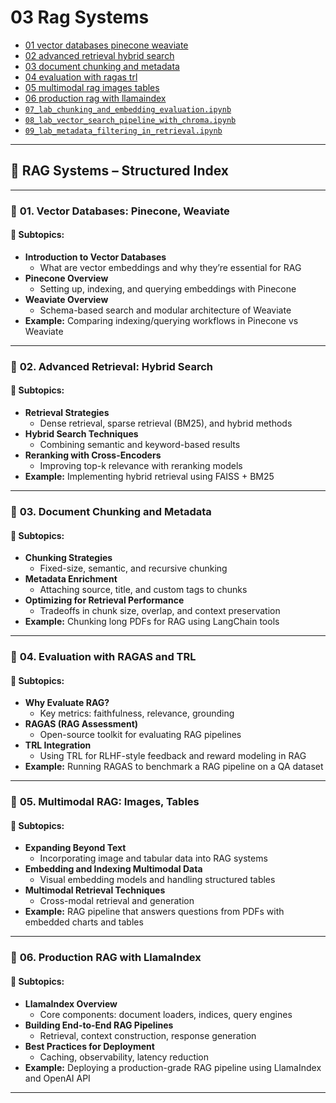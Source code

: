# 03 Rag Systems

- [01 vector databases pinecone weaviate](./01_vector_databases_pinecone_weaviate.ipynb)
- [02 advanced retrieval hybrid search](./02_advanced_retrieval_hybrid_search.ipynb)
- [03 document chunking and metadata](./03_document_chunking_and_metadata.ipynb)
- [04 evaluation with ragas trl](./04_evaluation_with_ragas_trl.ipynb)
- [05 multimodal rag images tables](./05_multimodal_rag_images_tables.ipynb)
- [06 production rag with llamaindex](./06_production_rag_with_llamaindex.ipynb)
- [`07_lab_chunking_and_embedding_evaluation.ipynb`](./07_lab_chunking_and_embedding_evaluation.ipynb)  
- [`08_lab_vector_search_pipeline_with_chroma.ipynb`](./08_lab_vector_search_pipeline_with_chroma.ipynb)  
- [`09_lab_metadata_filtering_in_retrieval.ipynb`](./09_lab_metadata_filtering_in_retrieval.ipynb)  

---

## 📘 **RAG Systems – Structured Index**

---

### 🧩 **01. Vector Databases: Pinecone, Weaviate**

#### 📌 **Subtopics:**
- **Introduction to Vector Databases**
  - What are vector embeddings and why they’re essential for RAG
- **Pinecone Overview**
  - Setting up, indexing, and querying embeddings with Pinecone
- **Weaviate Overview**
  - Schema-based search and modular architecture of Weaviate
- **Example:** Comparing indexing/querying workflows in Pinecone vs Weaviate

---

### 🧩 **02. Advanced Retrieval: Hybrid Search**

#### 📌 **Subtopics:**
- **Retrieval Strategies**
  - Dense retrieval, sparse retrieval (BM25), and hybrid methods
- **Hybrid Search Techniques**
  - Combining semantic and keyword-based results
- **Reranking with Cross-Encoders**
  - Improving top-k relevance with reranking models
- **Example:** Implementing hybrid retrieval using FAISS + BM25

---

### 🧩 **03. Document Chunking and Metadata**

#### 📌 **Subtopics:**
- **Chunking Strategies**
  - Fixed-size, semantic, and recursive chunking
- **Metadata Enrichment**
  - Attaching source, title, and custom tags to chunks
- **Optimizing for Retrieval Performance**
  - Tradeoffs in chunk size, overlap, and context preservation
- **Example:** Chunking long PDFs for RAG using LangChain tools

---

### 🧩 **04. Evaluation with RAGAS and TRL**

#### 📌 **Subtopics:**
- **Why Evaluate RAG?**
  - Key metrics: faithfulness, relevance, grounding
- **RAGAS (RAG Assessment)**
  - Open-source toolkit for evaluating RAG pipelines
- **TRL Integration**
  - Using TRL for RLHF-style feedback and reward modeling in RAG
- **Example:** Running RAGAS to benchmark a RAG pipeline on a QA dataset

---

### 🧩 **05. Multimodal RAG: Images, Tables**

#### 📌 **Subtopics:**
- **Expanding Beyond Text**
  - Incorporating image and tabular data into RAG systems
- **Embedding and Indexing Multimodal Data**
  - Visual embedding models and handling structured tables
- **Multimodal Retrieval Techniques**
  - Cross-modal retrieval and generation
- **Example:** RAG pipeline that answers questions from PDFs with embedded charts and tables

---

### 🧩 **06. Production RAG with LlamaIndex**

#### 📌 **Subtopics:**
- **LlamaIndex Overview**
  - Core components: document loaders, indices, query engines
- **Building End-to-End RAG Pipelines**
  - Retrieval, context construction, response generation
- **Best Practices for Deployment**
  - Caching, observability, latency reduction
- **Example:** Deploying a production-grade RAG pipeline using LlamaIndex and OpenAI API

---
